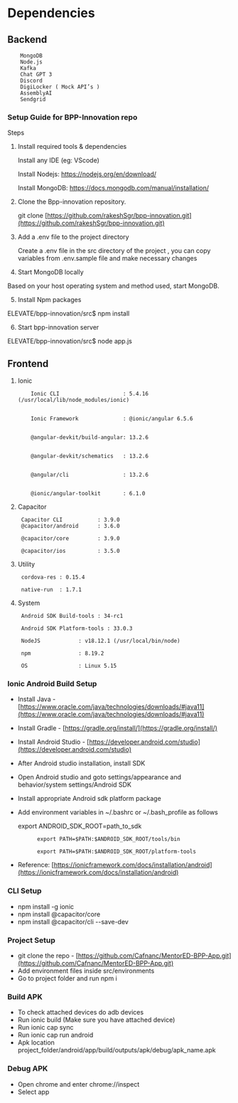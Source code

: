 # Dependencies

	


## Backend

    	MongoDB
    	Node.js
        Kafka
        Chat GPT 3
		Discord
		DigiLocker ( Mock API’s )
		AssemblyAI
		Sendgrid 


### Setup Guide for BPP-Innovation repo

Steps

1. Install required tools & dependencies


    Install any IDE (eg: VScode)


    Install Nodejs: https://nodejs.org/en/download/


    Install MongoDB: https://docs.mongodb.com/manual/installation/

2. Clone the Bpp-innovation repository.

	git clone [https://github.com/rakeshSgr/bpp-innovation.git](https://github.com/rakeshSgr/bpp-innovation.git)

3. Add a .env file to the project directory

	

	Create a .env file in the src directory of the project , you can copy variables from .env.sample file and make necessary changes

	

4. Start MongoDB locally

Based on your host operating system and method used, start MongoDB.

5. Install Npm packages

ELEVATE/bpp-innovation/src$ npm install	

6. Start bpp-innovation server

ELEVATE/bpp-innovation/src$ node app.js	


## Frontend	



1. Ionic

           Ionic CLI                    : 5.4.16 (/usr/local/lib/node_modules/ionic)                                                    


           Ionic Framework              : @ionic/angular 6.5.6                                                      


           @angular-devkit/build-angular: 13.2.6                                                         


           @angular-devkit/schematics   : 13.2.6                                                         


           @angular/cli                 : 13.2.6                                                                 


           @ionic/angular-toolkit       : 6.1.0    

2. Capacitor

        Capacitor CLI           : 3.9.0         
        @capacitor/android      : 3.6.0                                                          
      	
        @capacitor/core         : 3.9.0                                                                             

       	@capacitor/ios          : 3.5.0   

3. Utility

   		cordova-res : 0.15.4                                                                            

   		native-run  : 1.7.1   



4. System

        Android SDK Build-tools : 34-rc1                    

        Android SDK Platform-tools : 33.0.3         
        
        NodeJS            : v18.12.1 (/usr/local/bin/node)     
        
        npm               : 8.19.2                    

        OS                : Linux 5.15   


                                                                             


### Ionic Android Build Setup



* Install Java - [https://www.oracle.com/java/technologies/downloads/#java11](https://www.oracle.com/java/technologies/downloads/#java11)
* Install Gradle - [https://gradle.org/install/](https://gradle.org/install/)
* Install Android Studio - [https://developer.android.com/studio](https://developer.android.com/studio)
*  After Android studio installation, install SDK
* Open Android studio and goto settings/appearance and behavior/system settings/Android SDK
* Install appropriate Android sdk platform package
* Add environment variables in ~/.bashrc or ~/.bash_profile as follows 

 	export ANDROID_SDK_ROOT=path_to_sdk                                                                

            export PATH=$PATH:$ANDROID_SDK_ROOT/tools/bin                                                                

            export PATH=$PATH:$ANDROID_SDK_ROOT/platform-tools 



* Reference: [https://ionicframework.com/docs/installation/android](https://ionicframework.com/docs/installation/android)


### CLI Setup



* npm install -g ionic
* npm install @capacitor/core
* npm install @capacitor/cli --save-dev


### Project Setup



* git clone the repo - [https://github.com/Cafnanc/MentorED-BPP-App.git](https://github.com/Cafnanc/MentorED-BPP-App.git)
* Add environment files inside src/environments
* Go to project folder and run npm i 


### Build APK



* To check attached devices do adb devices 
* Run ionic build (Make sure you have attached device)
* Run ionic cap sync
* Run ionic cap run android
* Apk location project_folder/android/app/build/outputs/apk/debug/apk_name.apk


### Debug APK



* Open chrome and enter chrome://inspect
* Select app